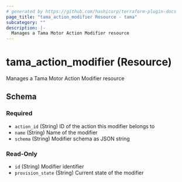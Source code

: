 ```yaml
---
# generated by https://github.com/hashicorp/terraform-plugin-docs
page_title: "tama_action_modifier Resource - tama"
subcategory: ""
description: |-
  Manages a Tama Motor Action Modifier resource
---
```


# tama_action_modifier (Resource)

Manages a Tama Motor Action Modifier resource



<!-- schema generated by tfplugindocs -->
## Schema

### Required

- `action_id` (String) ID of the action this modifier belongs to
- `name` (String) Name of the modifier
- `schema` (String) Modifier schema as JSON string

### Read-Only

- `id` (String) Modifier identifier
- `provision_state` (String) Current state of the modifier
